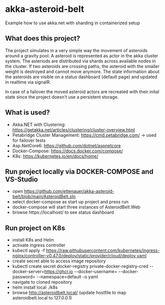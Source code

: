 # akka-asteroid-belt
Example how to use akka.net with sharding in containerized setup

## What does this project?
The project simulates in a very simple way the movement of asteroids around a gravity pool. 
A asteroid is represented as actor in the akka cluster system. The asteriods are distributed via shards across available nodes in the cluster.
If two asteroids are crossing paths, the asteroid with the smaller weight is destroyed and cannot move anymore.
The state information about the asteroids are visible on a status dashboard (default page) and updated in realtime via signalR. 

In case of a failover the moved asteroid actors are recreated with their inital state since the project doesn't use a persistent storage.

## What is used?
* Akka.NET with Clustering: https://getakka.net/articles/clustering/cluster-overview.html
* Petabridge Cluster Management: https://cmd.petabridge.com/ -> used for failover tests
* Asp.NetCore6: https://github.com/dotnet/aspnetcore
* Docker-Compose: https://docs.docker.com/compose/
* K8s: https://kubernetes.io/en/docs/home/

## Run project locally via DOCKER-COMPOSE and VS-Studio
* open https://github.com/ettenauer/akka-asteroid-belt/blob/main/AsteroidBelt.sln
* select docker-compose as start up project and press run 
* docker-compose will start three instances of AsteroidBelt.Web 
* browse https://localhost/ to see status dashboard

## Run project on K8s
* install K8s and Helm
* activate ingress controller
* kubectl apply -f https://raw.githubusercontent.com/kubernetes/ingress-nginx/controller-v0.47.0/deploy/static/provider/cloud/deploy.yaml
* create secret able to access image repository
* kubectl create secret docker-registry private-docker-registry-cred --docker-server=https://ghcr.io --docker-username= --docker-password= --namespace=default -o yaml
* navigate to cloned repository
* helm install local ./k8s
* browse http://asteroidbelt.local/  (update hostfile to map asteroidbelt.local to 127.0.0.1)
